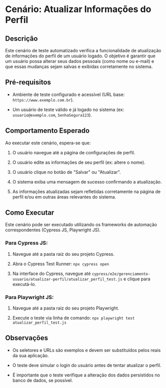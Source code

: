 # Cenário: Atualizar Informações do Perfil

## Descrição

Este cenário de teste automatizado verifica a funcionalidade de atualização de informações do perfil de um usuário logado. O objetivo é garantir que um usuário possa alterar seus dados pessoais (como nome ou e-mail) e que essas mudanças sejam salvas e exibidas corretamente no sistema.

## Pré-requisitos

* Ambiente de teste configurado e acessível (URL base: `https://www.exemplo.com.br`).

* Um usuário de teste válido e já logado no sistema (ex: `usuario@exemplo.com`, `SenhaSegura123`).

## Comportamento Esperado

Ao executar este cenário, espera-se que:

1. O usuário navegue até a página de configurações de perfil.

2. O usuário edite as informações de seu perfil (ex: altere o nome).

3. O usuário clique no botão de "Salvar" ou "Atualizar".

4. O sistema exiba uma mensagem de sucesso confirmando a atualização.

5. As informações atualizadas sejam refletidas corretamente na página de perfil e/ou em outras áreas relevantes do sistema.

## Como Executar

Este cenário pode ser executado utilizando os frameworks de automação correspondentes (Cypress JS, Playwright JS).

### Para Cypress JS:

1. Navegue até a pasta raiz do seu projeto Cypress.

2. Abra o Cypress Test Runner: `npx cypress open`

3. Na interface do Cypress, navegue até `cypress/e2e/gerenciamento-usuario/atualizar-perfil/atualizar_perfil_test.js` e clique para executá-lo.

### Para Playwright JS:

1. Navegue até a pasta raiz do seu projeto Playwright.

2. Execute o teste via linha de comando: `npx playwright test atualizar_perfil_test.js`

## Observações

* Os seletores e URLs são exemplos e devem ser substituídos pelos reais da sua aplicação.

* O teste deve simular o login do usuário antes de tentar atualizar o perfil.

* É importante que o teste verifique a alteração dos dados persistidos no banco de dados, se possível.
